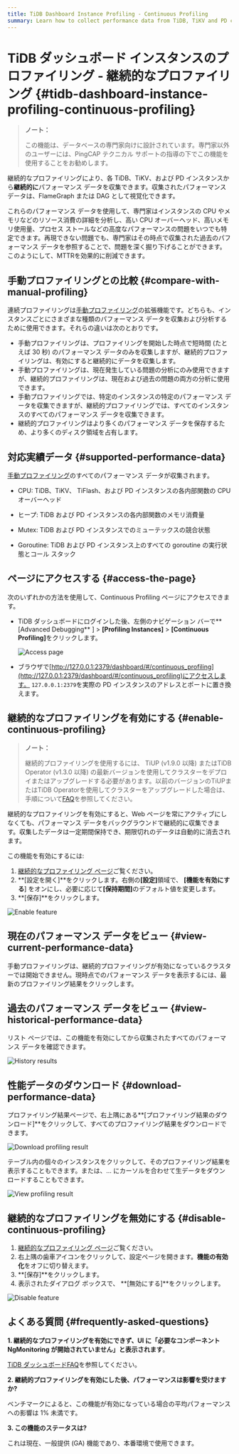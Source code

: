 ```yaml
---
title: TiDB Dashboard Instance Profiling - Continuous Profiling
summary: Learn how to collect performance data from TiDB, TiKV and PD continuously to reduce MTTR.
---
```


# TiDB ダッシュボード インスタンスのプロファイリング - 継続的なプロファイリング {#tidb-dashboard-instance-profiling-continuous-profiling}

> **ノート：**
>
> この機能は、データベースの専門家向けに設計されています。専門家以外のユーザーには、PingCAP テクニカル サポートの指導の下でこの機能を使用することをお勧めします。

継続的なプロファイリングにより、各 TiDB、TiKV、および PD インスタンスから**継続的に**パフォーマンス データを収集できます。収集されたパフォーマンス データは、FlameGraph または DAG として視覚化できます。

これらのパフォーマンス データを使用して、専門家はインスタンスの CPU やメモリなどのリソース消費の詳細を分析し、高い CPU オーバーヘッド、高いメモリ使用量、プロセス ストールなどの高度なパフォーマンスの問題をいつでも特定できます。再現できない問題でも、専門家はその時点で収集された過去のパフォーマンス データを参照することで、問題を深く掘り下げることができます。このようにして、MTTRを効果的に削減できます。

## 手動プロファイリングとの比較 {#compare-with-manual-profiling}

連続プロファイリングは[手動プロファイリング](/dashboard/dashboard-profiling.md)の拡張機能です。どちらも、インスタンスごとにさまざまな種類のパフォーマンス データを収集および分析するために使用できます。それらの違いは次のとおりです。

-   手動プロファイリングは、プロファイリングを開始した時点で短時間 (たとえば 30 秒) のパフォーマンス データのみを収集しますが、継続的プロファイリングは、有効にすると継続的にデータを収集します。
-   手動プロファイリングは、現在発生している問題の分析にのみ使用できますが、継続的プロファイリングは、現在および過去の問題の両方の分析に使用できます。
-   手動プロファイリングでは、特定のインスタンスの特定のパフォーマンス データを収集できますが、継続的プロファイリングでは、すべてのインスタンスのすべてのパフォーマンス データを収集できます。
-   継続的プロファイリングはより多くのパフォーマンス データを保存するため、より多くのディスク領域を占有します。

## 対応実績データ {#supported-performance-data}

[手動プロファイリング](/dashboard/dashboard-profiling.md#supported-performance-data)のすべてのパフォーマンス データが収集されます。

-   CPU: TiDB、TiKV、 TiFlash、および PD インスタンスの各内部関数の CPU オーバーヘッド

-   ヒープ: TiDB および PD インスタンスの各内部関数のメモリ消費量

-   Mutex: TiDB および PD インスタンスでのミューテックスの競合状態

-   Goroutine: TiDB および PD インスタンス上のすべての goroutine の実行状態とコール スタック

## ページにアクセスする {#access-the-page}

次のいずれかの方法を使用して、Continuous Profiling ページにアクセスできます。

-   TiDB ダッシュボードにログインした後、左側のナビゲーション バーで**[Advanced Debugging** ] &gt; <strong>[Profiling Instances]</strong> &gt; <strong>[Continuous Profiling]</strong>をクリックします。

    ![Access page](https://docs-download.pingcap.com/media/images/docs/dashboard/dashboard-conprof-access.png)

-   ブラウザで[http://127.0.0.1:2379/dashboard/#/continuous_profiling](http://127.0.0.1:2379/dashboard/#/continuous_profiling)にアクセスします。 `127.0.0.1:2379`を実際の PD インスタンスのアドレスとポートに置き換えます。

## 継続的なプロファイリングを有効にする {#enable-continuous-profiling}

> **ノート：**
>
> 継続的プロファイリングを使用するには、 TiUP (v1.9.0 以降) またはTiDB Operator (v1.3.0 以降) の最新バージョンを使用してクラスターをデプロイまたはアップグレードする必要があります。以前のバージョンのTiUPまたはTiDB Operatorを使用してクラスターをアップグレードした場合は、手順について[FAQ](/dashboard/dashboard-faq.md#a-required-component-ngmonitoring-is-not-started-error-is-shown)を参照してください。

継続的なプロファイリングを有効にすると、Web ページを常にアクティブにしなくても、パフォーマンス データをバックグラウンドで継続的に収集できます。収集したデータは一定期間保持でき、期限切れのデータは自動的に消去されます。

この機能を有効にするには:

1.  [継続的なプロファイリング ページ](#access-the-page)ご覧ください。
2.  **[設定を開く]**をクリックします。右側の<strong>[設定]</strong>領域で、 <strong>[機能を有効にする</strong>] をオンにし、必要に応じて<strong>[保持期間]</strong>のデフォルト値を変更します。
3.  **[保存]**をクリックします。

![Enable feature](https://docs-download.pingcap.com/media/images/docs/dashboard/dashboard-conprof-start.png)

## 現在のパフォーマンス データをビュー {#view-current-performance-data}

手動プロファイリングは、継続的プロファイリングが有効になっているクラスターでは開始できません。現時点でのパフォーマンス データを表示するには、最新のプロファイリング結果をクリックします。

## 過去のパフォーマンス データをビュー {#view-historical-performance-data}

リスト ページでは、この機能を有効にしてから収集されたすべてのパフォーマンス データを確認できます。

![History results](https://docs-download.pingcap.com/media/images/docs/dashboard/dashboard-conprof-history.png)

## 性能データのダウンロード {#download-performance-data}

プロファイリング結果ページで、右上隅にある**[プロファイリング結果のダウンロード]**をクリックして、すべてのプロファイリング結果をダウンロードできます。

![Download profiling result](https://docs-download.pingcap.com/media/images/docs/dashboard/dashboard-conprof-download.png)

テーブル内の個々のインスタンスをクリックして、そのプロファイリング結果を表示することもできます。または、... にカーソルを合わせて生データをダウンロードすることもできます。

![View profiling result](https://docs-download.pingcap.com/media/images/docs/dashboard/dashboard-conprof-single.png)

## 継続的なプロファイリングを無効にする {#disable-continuous-profiling}

1.  [継続的なプロファイリング ページ](#access-the-page)ご覧ください。
2.  右上隅の歯車アイコンをクリックして、設定ページを開きます。**機能の有効化**をオフに切り替えます。
3.  **[保存]**をクリックします。
4.  表示されたダイアログ ボックスで、 **[無効にする]**をクリックします。

![Disable feature](https://docs-download.pingcap.com/media/images/docs/dashboard/dashboard-conprof-stop.png)

## よくある質問 {#frequently-asked-questions}

**1. 継続的なプロファイリングを有効にできず、UI に「必要なコンポーネントNgMonitoring が開始されていません」と表示されます**。

[TiDB ダッシュボードFAQ](/dashboard/dashboard-faq.md#a-required-component-ngmonitoring-is-not-started-error-is-shown)を参照してください。

**2. 継続的プロファイリングを有効にした後、パフォーマンスは影響を受けますか?**

ベンチマークによると、この機能が有効になっている場合の平均パフォーマンスへの影響は 1% 未満です。

**3. この機能のステータスは?**

これは現在、一般提供 (GA) 機能であり、本番環境で使用できます。
